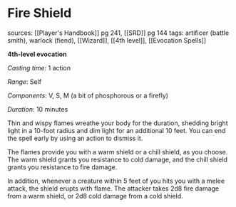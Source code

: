 # Fire Shield
sources: [[Player's Handbook]] pg 241, [[SRD]] pg 144
tags: artificer (battle smith), warlock (fiend), [[Wizard]], [[4th level]], [[Evocation Spells]]

**4th-level evocation**

*Casting time*: 1 action

*Range*: Self

*Components*: V, S, M (a bit of phosphorous or a firefly)

*Duration*: 10 minutes

Thin and wispy flames wreathe your body for the duration, shedding bright light in a 10-foot radius and dim light for an additional 10 feet. You can end the spell early by using an action to dismiss it.

The flames provide you with a warm shield or a chill shield, as you choose. The warm shield grants you resistance to cold damage, and the chill shield grants you resistance to fire damage.

In addition, whenever a creature within 5 feet of you hits you with a melee attack, the shield erupts with flame. The attacker takes 2d8 fire damage from a warm shield, or 2d8 cold damage from a cold shield.
